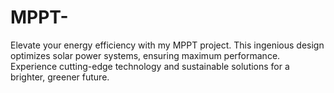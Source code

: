 # MPPT-
Elevate your energy efficiency with my MPPT project. This ingenious design optimizes solar power systems, ensuring maximum performance. Experience cutting-edge technology and sustainable solutions for a brighter, greener future.
